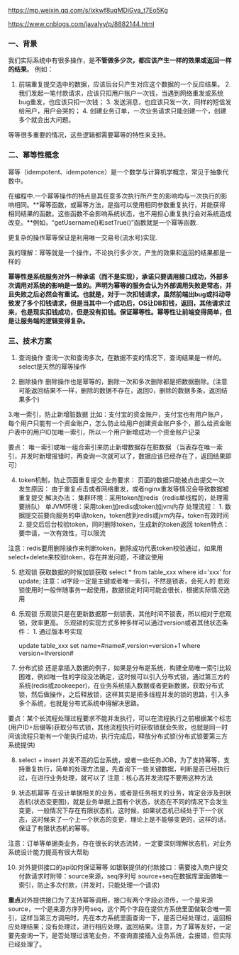 https://mp.weixin.qq.com/s/ixkwf8uqMDiGva_t7Eo5Kg

https://www.cnblogs.com/javalyy/p/8882144.html

### 一、背景

我们实际系统中有很多操作，是**不管做多少次，都应该产生一样的效果或返回一样的结果**。  例如： 

1. 前端重复提交选中的数据，应该后台只产生对应这个数据的一个反应结果。  2. 我们发起一笔付款请求，应该只扣用户账户一次钱，当遇到网络重发或系统bug重发，也应该只扣一次钱；  3. 发送消息，也应该只发一次，同样的短信发给用户，用户会哭的；  4. 创建业务订单，一次业务请求只能创建一个，创建多个就会出大问题。 

等等很多重要的情况，这些逻辑都需要幂等的特性来支持。 

### 二、幂等性概念 

幂等（idempotent、idempotence）是一个数学与计算机学概念，常见于抽象代数中。 

在编程中.一个幂等操作的特点是其任意多次执行所产生的影响均与一次执行的影响相同。**幂等函数，或幂等方法，是指可以使用相同参数重复执行，并能获得相同结果的函数。这些函数不会影响系统状态，也不用担心重复执行会对系统造成改变。**例如，“getUsername()和setTrue()”函数就是一个幂等函数. 

更复杂的操作幂等保证是利用唯一交易号(流水号)实现. 

我的理解：幂等就是一个操作，不论执行多少次，产生的效果和返回的结果都是一样的 



**幂等性是系统服务对外一种承诺（而不是实现），承诺只要调用接口成功，外部多次调用对系统的影响是一致的。声明为幂等的服务会认为外部调用失败是常态，并且失败之后必然会有重试。也就是，对于一次扣钱请求，虽然前端出bug或抖动导致发了多个扣钱请求，但是当其中一个成功后，OS让DB扣钱，返回，其他请求过来，也是现实扣钱成功，但是没有扣钱。保证幂等性。幂等性让前端变得简单，但是让服务端的逻辑变得复杂。**



### 三、技术方案 

1. 查询操作  查询一次和查询多次，在数据不变的情况下，查询结果是一样的。select是天然的幂等操作 

2. 删除操作  删除操作也是幂等的，删除一次和多次删除都是把数据删除。(注意可能返回结果不一样，删除的数据不存在，返回0，删除的数据多条，返回结果多个) 

3.唯一索引，防止新增脏数据  比如：支付宝的资金账户，支付宝也有用户账户，每个用户只能有一个资金账户，怎么防止给用户创建资金账户多个，那么给资金账户表中的用户ID加唯一索引，所以一个用户新增成功一个资金账户记录 

要点：  唯一索引或唯一组合索引来防止新增数据存在脏数据  （当表存在唯一索引，并发时新增报错时，再查询一次就可以了，数据应该已经存在了，返回结果即可） 

4. token机制，防止页面重复提交  业务要求：  页面的数据只能被点击提交一次  发生原因：  由于重复点击或者网络重发，或者nginx重发等情况会导致数据被重复提交  解决办法：  集群环境：采用token加redis（redis单线程的，处理需要排队）  单JVM环境：采用token加redis或token加jvm内存  处理流程：  1. 数据提交前要向服务的申请token，token放到redis或jvm内存，token有效时间  2. 提交后后台校验token，同时删除token，生成新的token返回  token特点：  要申请，一次有效性，可以限流 

注意：redis要用删除操作来判断token，删除成功代表token校验通过，如果用select+delete来校验token，存在并发问题，不建议使用 

5. 悲观锁  获取数据的时候加锁获取  select * from table_xxx where id='xxx' for update;  注意：id字段一定是主键或者唯一索引，不然是锁表，会死人的  悲观锁使用时一般伴随事务一起使用，数据锁定时间可能会很长，根据实际情况选用 

6. 乐观锁  乐观锁只是在更新数据那一刻锁表，其他时间不锁表，所以相对于悲观锁，效率更高。 乐观锁的实现方式多种多样可以通过version或者其他状态条件：  1. 通过版本号实现

   update table_xxx set name=#name#,version=version+1 where version=#version# 



7. 分布式锁  还是拿插入数据的例子，如果是分布是系统，构建全局唯一索引比较困难，例如唯一性的字段没法确定，这时候可以引入分布式锁，通过第三方的系统(redis或zookeeper)，在业务系统插入数据或者更新数据，获取分布式锁，然后做操作，之后释放锁，这样其实是把多线程并发的锁的思路，引入多多个系统，也就是分布式系统中得解决思路。 

要点：某个长流程处理过程要求不能并发执行，可以在流程执行之前根据某个标志(用户ID+后缀等)获取分布式锁，其他流程执行时获取锁就会失败，也就是同一时间该流程只能有一个能执行成功，执行完成后，释放分布式锁(分布式锁要第三方系统提供) 

8. select + insert  并发不高的后台系统，或者一些任务JOB，为了支持幂等，支持重复执行，简单的处理方法是，先查询下一些关键数据，判断是否已经执行过，在进行业务处理，就可以了  注意：核心高并发流程不要用这种方法 

9. 状态机幂等  在设计单据相关的业务，或者是任务相关的业务，肯定会涉及到状态机(状态变更图)，就是业务单据上面有个状态，状态在不同的情况下会发生变更，一般情况下存在有限状态机，这时候，如果状态机已经处于下一个状态，这时候来了一个上一个状态的变更，理论上是不能够变更的，这样的话，保证了有限状态机的幂等。 

注意：订单等单据类业务，存在很长的状态流转，一定要深刻理解状态机，对业务系统设计能力提高有很大帮助 

10. 对外提供接口的api如何保证幂等  如银联提供的付款接口：需要接入商户提交付款请求时附带：source来源，seq序列号  source+seq在数据库里面做唯一索引，防止多次付款，(并发时，只能处理一个请求) 

**重点**对外提供接口为了支持幂等调用，接口有两个字段必须传，一个是来源source，一个是来源方序列号seq，这个两个字段在提供方系统里面做联合唯一索引，这样当第三方调用时，先在本方系统里面查询一下，是否已经处理过，返回相应处理结果；没有处理过，进行相应处理，返回结果。注意，为了幂等友好，一定要先查询一下，是否处理过该笔业务，不查询直接插入业务系统，会报错，但实际已经处理了。 